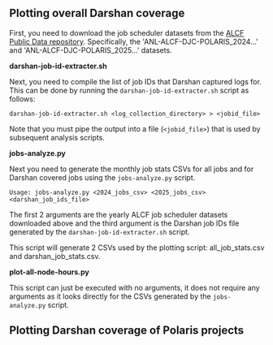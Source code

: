 ## Plotting overall Darshan coverage

First, you need to download the job scheduler datasets from the [ALCF Public Data repository](https://reports.alcf.anl.gov/data/polaris.html). Specifically, the 'ANL-ALCF-DJC-POLARIS_2024...' and 'ANL-ALCF-DJC-POLARIS_2025...' datasets.

**darshan-job-id-extracter.sh**

Next, you need to compile the list of job IDs that Darshan captured logs for. This can be done by running the `darshan-job-id-extracter.sh` script as follows:

`darshan-job-id-extracter.sh <log_collection_directory> > <jobid_file>`

Note that you must pipe the output into a file (`<jobid_file>`) that is used by subsequent analysis scripts.

**jobs-analyze.py**

Next you need to generate the monthly job stats CSVs for all jobs and for Darshan covered jobs using the `jobs-analyze.py` script.

`Usage: jobs-analyze.py <2024_jobs_csv> <2025_jobs_csv> <darshan_job_ids_file>`

The first 2 arguments are the yearly ALCF job scheduler datasets downloaded above and the third argument is the Darshan job IDs file generated by the `darshan-job-id-extracter.sh` script.

This script will generate 2 CSVs used by the plotting script: all_job_stats.csv and darshan_job_stats.csv.

**plot-all-node-hours.py**

This script can just be executed with no arguments, it does not require any arguments as it looks directly for the CSVs generated by the `jobs-analyze.py` script.

## Plotting Darshan coverage of Polaris projects

